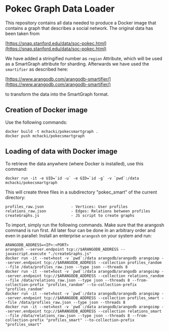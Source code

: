 Pokec Graph Data Loader
=======================

This repository contains all data needed to produce a Docker image that
contains a graph that describes a social network. The original
data has been taken from

  [https://snap.stanford.edu/data/soc-pokec.html](https://snap.stanford.edu/data/soc-pokec.html)

We have added a stringified number as `region` Attribute, which will be used as a SmartGraph attribute for sharding.
Afterwards we have used the `smartifier` as described here:

  [https://www.arangodb.com/arangodb-smartifier/](https://www.arangodb.com/arangodb-smartifier/)

to transform the data into the SmartGraph format.

Creation of Docker image
------------------------

Use the following commands:

    docker build -t mchacki/pokecsmartgraph .
    docker push mchacki/pokecsmartgraph

Loading of data with Docker image
---------------------------------

To retrieve the data anywhere (where Docker is installed), use this command:

    docker run -it -e UID=`id -u` -e GID=`id -g` -v `pwd`:/data mchacki/pokecsmartgraph

This will create three files in a subdirectory "pokec\_smart" of the
current directory:

    profiles_raw.json            - Vertices: User profiles
    relations_raw.json           - Edges: Relations between profiles 
    createGraphs.js              - JS script to create graphs

To import, simply run the following commands. Make sure that the arangosh command is run first. All later four can be done in an arbitrary order and even in parallel:
Install an enterprise `arangosh` on your system and run:

    ARANGODB_ADDRESS=<IP>:<PORT>
    arangosh --server.endpoint tcp://$ARANGODB_ADDRESS --javascript.execute "./createGraphs.js"
    docker run -it --net=host -v `pwd`:/data arangodb/arangodb arangoimp --server.endpoint tcp://$ARANGODB_ADDRESS --collection profiles_random --file /data/profiles_raw.json --type json --threads 8
    docker run -it --net=host -v `pwd`:/data arangodb/arangodb arangoimp --server.endpoint tcp://$ARANGODB_ADDRESS --collection relations_random --file /data/relations_raw.json --type json --threads 8 --from-collection-prefix "profiles_random" --to-collection-prefix "profiles_random"
    docker run -it --net=host -v `pwd`:/data arangodb/arangodb arangoimp --server.endpoint tcp://$ARANGODB_ADDRESS --collection profiles_smart --file /data/profiles_raw.json --type json --threads 8
    docker run -it --net=host -v `pwd`:/data arangodb/arangodb arangoimp --server.endpoint tcp://$ARANGODB_ADDRESS --collection relations_smart --file /data/relations_raw.json --type json --threads 8 --from-collection-prefix "profiles_smart" --to-collection-prefix "profiles_smart"
